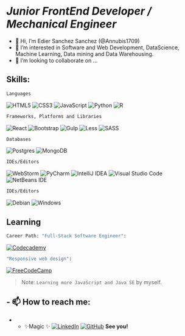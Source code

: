 # _Junior FrontEnd Developer / Mechanical Engineer_ 

- 👋 Hi, I’m Edier Sanchez Sanchez (@Annubis1709)
- 👀 I’m interested in Software and Web Development, DataScience, Machine Learning, Data mining and Data Warehousing.
- 💞️ I’m looking to collaborate on ...

## Skills:
```sh
Languages
```
![HTML5](https://img.shields.io/badge/html5-%23E34F26.svg?style=for-the-badge&logo=html5&logoColor=white) ![CSS3](https://img.shields.io/badge/css3-%231572B6.svg?style=for-the-badge&logo=css3&logoColor=white) ![JavaScript](https://img.shields.io/badge/javascript-%23323330.svg?style=for-the-badge&logo=javascript&logoColor=%23F7DF1E) ![Python](https://img.shields.io/badge/python-3670A0?style=for-the-badge&logo=python&logoColor=ffdd54) ![R](https://img.shields.io/badge/r-%23276DC3.svg?style=for-the-badge&logo=r&logoColor=white)

```sh
Frameworks, Platforms and Libraries
```
![React](https://img.shields.io/badge/react-%2320232a.svg?style=for-the-badge&logo=react&logoColor=%2361DAFB) ![Bootstrap](https://img.shields.io/badge/bootstrap-%23563D7C.svg?style=for-the-badge&logo=bootstrap&logoColor=white) ![Gulp](https://img.shields.io/badge/GULP-%23CF4647.svg?style=for-the-badge&logo=gulp&logoColor=white) ![Less](https://img.shields.io/badge/less-2B4C80?style=for-the-badge&logo=less&logoColor=white) ![SASS](https://img.shields.io/badge/SASS-hotpink.svg?style=for-the-badge&logo=SASS&logoColor=white)  
```sh
Databases
```

![Postgres](https://img.shields.io/badge/postgres-%23316192.svg?style=for-the-badge&logo=postgresql&logoColor=white) ![MongoDB](https://img.shields.io/badge/MongoDB-%234ea94b.svg?style=for-the-badge&logo=mongodb&logoColor=white)



```sh
IDEs/Editors
```
![WebStorm](https://img.shields.io/badge/webstorm-143?style=for-the-badge&logo=webstorm&logoColor=white&color=black) ![PyCharm](https://img.shields.io/badge/pycharm-143?style=for-the-badge&logo=pycharm&logoColor=black&color=black&labelColor=green) ![IntelliJ IDEA](https://img.shields.io/badge/IntelliJIDEA-000000.svg?style=for-the-badge&logo=intellij-idea&logoColor=white) ![Visual Studio Code](https://img.shields.io/badge/Visual%20Studio%20Code-0078d7.svg?style=for-the-badge&logo=visual-studio-code&logoColor=white) ![NetBeans IDE](https://img.shields.io/badge/NetBeansIDE-1B6AC6.svg?style=for-the-badge&logo=apache-netbeans-ide&logoColor=white)

```sh
IDEs/Editors
```
![Debian](https://img.shields.io/badge/Debian-D70A53?style=for-the-badge&logo=debian&logoColor=white) ![Windows](https://img.shields.io/badge/Windows-0078D6?style=for-the-badge&logo=windows&logoColor=white)

## Learning
```sh
Career Path: "Full-Stack Software Engineer":
```
[![Codecademy](https://img.shields.io/badge/Codecademy-FFF0E5?style=for-the-badge&logo=codecademy&logoColor=1F243A)](https://www.codecademy.com/)
```sh
"Responsive web design":
```
[![FreeCodeCamp](https://img.shields.io/badge/Freecodecamp-%23123.svg?&style=for-the-badge&logo=freecodecamp&logoColor=green)](https://www.freecodecamp.org/)

> Note: `Learning more JavaScript and Java SE` by myself.
## - 📫 How to reach me:
- - ✨Magic ✨
[![LinkedIn](https://img.shields.io/badge/linkedin-%230077B5.svg?style=for-the-badge&logo=linkedin&logoColor=white)](https://linkedin.com/in/edier-sanchez-sanchez)
[![GitHub](https://img.shields.io/badge/github-%23121011.svg?style=for-the-badge&logo=github&logoColor=white)](https://github.com/Annubis1709)
**See you!**


<!---
Annubis1709/Annubis1709 is a ✨ special ✨ repository because its `README.md` (this file) appears on your GitHub profile.
You can click the Preview link to take a look at your changes.
--->

<!---
<h1 class="code-line" data-line-start=0 data-line-end=1 ><a id="_Junior_Frontend_Developer__Mechanical_Engineer__0"></a><em>Junior Frontend Developer / Mechanical Engineer</em></h1>
<ul>
<li class="has-line-data" data-line-start="2" data-line-end="3">👋 Hi, I’m Edier Sanchez Sanchez (@Annubis1709)</li>
<li class="has-line-data" data-line-start="3" data-line-end="4">👀 I’m interested in Software and Web Development, DataScience, Machine Learning, Data mining and Data Warehousing.</li>
<li class="has-line-data" data-line-start="4" data-line-end="6">💞️ I’m looking to collaborate on …</li>
</ul>
<h2 class="code-line" data-line-start=6 data-line-end=7 ><a id="Skills_6"></a>Skills:</h2>
<pre><code class="has-line-data" data-line-start="8" data-line-end="10" class="language-sh">Languages
</code></pre>
<p class="has-line-data" data-line-start="10" data-line-end="11"><img src="https://img.shields.io/badge/html5-%23E34F26.svg?style=for-the-badge&amp;logo=html5&amp;logoColor=white" alt="HTML5"> <img src="https://img.shields.io/badge/css3-%231572B6.svg?style=for-the-badge&amp;logo=css3&amp;logoColor=white" alt="CSS3"> <img src="https://img.shields.io/badge/javascript-%23323330.svg?style=for-the-badge&amp;logo=javascript&amp;logoColor=%23F7DF1E" alt="JavaScript"> <img src="https://img.shields.io/badge/python-3670A0?style=for-the-badge&amp;logo=python&amp;logoColor=ffdd54" alt="Python"> <img src="https://img.shields.io/badge/r-%23276DC3.svg?style=for-the-badge&amp;logo=r&amp;logoColor=white" alt="R"></p>
<pre><code class="has-line-data" data-line-start="13" data-line-end="15" class="language-sh">Frameworks, Platforms and Libraries
</code></pre>
<p class="has-line-data" data-line-start="15" data-line-end="16"><img src="https://img.shields.io/badge/react-%2320232a.svg?style=for-the-badge&amp;logo=react&amp;logoColor=%2361DAFB" alt="React"> <img src="https://img.shields.io/badge/bootstrap-%23563D7C.svg?style=for-the-badge&amp;logo=bootstrap&amp;logoColor=white" alt="Bootstrap"> <img src="https://img.shields.io/badge/GULP-%23CF4647.svg?style=for-the-badge&amp;logo=gulp&amp;logoColor=white" alt="Gulp"> <img src="https://img.shields.io/badge/less-2B4C80?style=for-the-badge&amp;logo=less&amp;logoColor=white" alt="Less"> <img src="https://img.shields.io/badge/SASS-hotpink.svg?style=for-the-badge&amp;logo=SASS&amp;logoColor=white" alt="SASS"></p>
<pre><code class="has-line-data" data-line-start="17" data-line-end="19" class="language-sh">Databases
</code></pre>
<p class="has-line-data" data-line-start="20" data-line-end="21"><img src="https://img.shields.io/badge/postgres-%23316192.svg?style=for-the-badge&amp;logo=postgresql&amp;logoColor=white" alt="Postgres"> <img src="https://img.shields.io/badge/MongoDB-%234ea94b.svg?style=for-the-badge&amp;logo=mongodb&amp;logoColor=white" alt="MongoDB"></p>
<pre><code class="has-line-data" data-line-start="25" data-line-end="27" class="language-sh">IDEs/Editors
</code></pre>
<p class="has-line-data" data-line-start="27" data-line-end="28"><img src="https://img.shields.io/badge/webstorm-143?style=for-the-badge&amp;logo=webstorm&amp;logoColor=white&amp;color=black" alt="WebStorm"> <img src="https://img.shields.io/badge/pycharm-143?style=for-the-badge&amp;logo=pycharm&amp;logoColor=black&amp;color=black&amp;labelColor=green" alt="PyCharm"> <img src="https://img.shields.io/badge/IntelliJIDEA-000000.svg?style=for-the-badge&amp;logo=intellij-idea&amp;logoColor=white" alt="IntelliJ IDEA"> <img src="https://img.shields.io/badge/Visual%20Studio%20Code-0078d7.svg?style=for-the-badge&amp;logo=visual-studio-code&amp;logoColor=white" alt="Visual Studio Code"> <img src="https://img.shields.io/badge/NetBeansIDE-1B6AC6.svg?style=for-the-badge&amp;logo=apache-netbeans-ide&amp;logoColor=white" alt="NetBeans IDE"></p>
<pre><code class="has-line-data" data-line-start="30" data-line-end="32" class="language-sh">IDEs/Editors
</code></pre>
<p class="has-line-data" data-line-start="32" data-line-end="33"><img src="https://img.shields.io/badge/Debian-D70A53?style=for-the-badge&amp;logo=debian&amp;logoColor=white" alt="Debian"> <img src="https://img.shields.io/badge/Windows-0078D6?style=for-the-badge&amp;logo=windows&amp;logoColor=white" alt="Windows"></p>
<h2 class="code-line" data-line-start=34 data-line-end=35 ><a id="Learning_34"></a>Learning</h2>
<pre><code class="has-line-data" data-line-start="36" data-line-end="38" class="language-sh">Career Path: <span class="hljs-string">"Full-Stack Software Engineer"</span>:
</code></pre>
<p class="has-line-data" data-line-start="38" data-line-end="39"><a href="https://www.codecademy.com/"><img src="https://img.shields.io/badge/Codecademy-FFF0E5?style=for-the-badge&amp;logo=codecademy&amp;logoColor=1F243A" alt="Codecademy"></a></p>
<pre><code class="has-line-data" data-line-start="40" data-line-end="42" class="language-sh"><span class="hljs-string">"Responsive web design"</span>:
</code></pre>
<p class="has-line-data" data-line-start="42" data-line-end="43"><a href="https://www.freecodecamp.org/"><img src="https://img.shields.io/badge/Freecodecamp-%23123.svg?&amp;style=for-the-badge&amp;logo=freecodecamp&amp;logoColor=green" alt="FreeCodeCamp"></a></p>
<blockquote>
<p class="has-line-data" data-line-start="44" data-line-end="45">Note: <code>Learning more JavaScript and Java SE</code> by myself.</p>
</blockquote>
<h2 class="code-line" data-line-start=45 data-line-end=46 ><a id="__How_to_reach_me_45"></a>- 📫 How to reach me:</h2>
<ul>
<li class="has-line-data" data-line-start="46" data-line-end="50">
<ul>
<li class="has-line-data" data-line-start="46" data-line-end="50">✨Magic ✨<br>
<a href="https://linkedin.com/in/edier-sanchez-sanchez"><img src="https://img.shields.io/badge/linkedin-%230077B5.svg?style=for-the-badge&amp;logo=linkedin&amp;logoColor=white" alt="LinkedIn"></a><br>
<a href="https://github.com/Annubis1709"><img src="https://img.shields.io/badge/github-%23121011.svg?style=for-the-badge&amp;logo=github&amp;logoColor=white" alt="GitHub"></a><br>
<strong>See you!</strong></li>
</ul>
</li>
</ul>
--->
